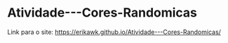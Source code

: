 # Atividade---Cores-Randomicas
Link para o site: https://erikawk.github.io/Atividade---Cores-Randomicas/
